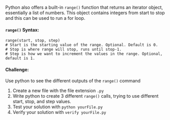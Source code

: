 Python also offers a built-in `range()` function that returns an iterator object, essentially a list of numbers. This object contains integers from start to stop and this can be used to run a for loop.

#### `range()` Syntax:
```
range(start, stop, step)
# Start is the starting value of the range. Optional. Default is 0.
# Stop is where range will stop, runs until stop-1.
# Step is how we want to increment the values in the range. Optional, default is 1.
```

#### Challenge:
Use python to see the different outputs of the `range()` command
1. Create a new file with the file extension `.py`
2. Write python to create 3 different `range()` calls, trying to use different start, stop, and step values.
3. Test your solution with `python yourFile.py`
4. Verify your solution with `verify yourFile.py`